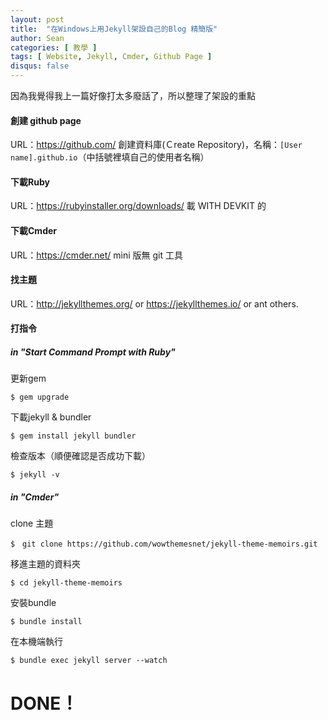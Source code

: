 ```yaml
---
layout: post
title:  "在Windows上用Jekyll架設自己的Blog 精簡版"
author: Sean
categories: [ 教學 ]
tags: [ Website, Jekyll, Cmder, Github Page ]
disqus: false
---
```


因為我覺得我上一篇好像打太多廢話了，所以整理了架設的重點

#### 創建 github page
URL：https://github.com/
創建資料庫(Ｃreate Repository)，名稱：`[User name].github.io`（中括號裡填自己的使用者名稱）

#### 下載Ruby
URL：https://rubyinstaller.org/downloads/
載 WITH DEVKIT 的

#### 下載Cmder
URL：https://cmder.net/
mini 版無 git 工具

#### 找主題
URL：http://jekyllthemes.org/ or https://jekyllthemes.io/ or ant others.

#### 打指令
##### in "Start Command Prompt with Ruby"
更新gem
```
$ gem upgrade
```
下載jekyll & bundler
```
$ gem install jekyll bundler
```
檢查版本（順便確認是否成功下載）
```
$ jekyll -v
```
##### in "Cmder"
clone 主題
```
$　git clone https://github.com/wowthemesnet/jekyll-theme-memoirs.git
```
移進主題的資料夾
```
$ cd jekyll-theme-memoirs
```
安裝bundle
```
$ bundle install
```
在本機端執行
```
$ bundle exec jekyll server --watch
```
# DONE！